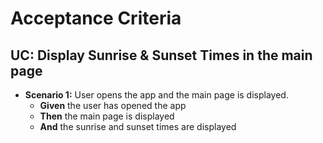 # Acceptance Criteria

## UC: Display Sunrise & Sunset Times in the main page

- **Scenario 1:** User opens the app and the main page is displayed.
    - **Given** the user has opened the app
    - **Then** the main page is displayed
    - **And** the sunrise and sunset times are displayed
    
